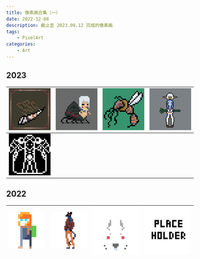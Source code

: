 ```yaml
---
title: 像素画合集（一）
date: 2022-12-08
description: 截止至 2023.09.12 完成的像素画
tags: 
    - PixelArt
categories:
    - Art
---
```


## 2023

| ![Horn](img/01/horn.gif)         | ![Insect Girl](img/01/insect_girl.gif) | ![Squid Hornet](img/01/squid_hornet.gif) | <img src="elf.png" alt="ELF" style="zoom:50%;" /> |
| ------------------------- | ------------------------------- | --------------------------------- | ------------------------------------------------- |
| ![Overlord](img/01/overlord.png) |                                 |                                   |                                                   |

## 2022

| ![backpack-boy.png](img/01/backpack-boy.png) | ![mr.mouse.png](img/01/mr.mouse.png) | ![rabbit.png](img/01/rabbit.png) | ![Placeholder](img/01/placeholder.png) |
| ------------------------------------- | ----------------------------- | ------------------------- | ------------------------------- |



